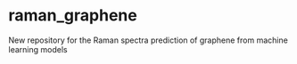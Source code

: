 # raman_graphene
New repository for the Raman spectra prediction of graphene from machine learning models
